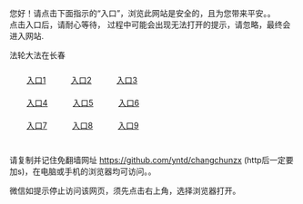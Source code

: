 您好！请点击下面指示的“入口”，浏览此网站是安全的，且为您带来平安。。 <br/>
点击入口后，请耐心等待， 过程中可能会出现无法打开的提示，请忽略，最终会进入网站. </br>

法轮大法在长春<br/>
<div style="padding:10px"><a style="margin:20px" target="_blank" href="https://d1ao6btdkvs5zk.cloudfront.net/2Qpsp?sefzv" id="ccLink1" rel="nofollow">入口1</a> <a target="_blank" style="margin:20px" href="https://d2mgpk52zt860b.cloudfront.net/2Qpsp?uevqmfwf" id="ccLink2" rel="nofollow">入口2</a> <a style="margin:20px" target="_blank" href="https://d3khzlk1jcmych.cloudfront.net/2Qpsp?zaxibhy" id="ccLink3" rel="nofollow">入口3</a></div>

<div style="padding:10px" ><a style="margin:20px" target="_blank" href="https://d1ao6btdkvs5zk.cloudfront.net/2Qpsp?sefzv" id="ccLink4" rel="nofollow">入口4</a> <a style="margin:20px" href="https://d2mgpk52zt860b.cloudfront.net/2Qpsp?uevqmfwf" target="_blank" id="ccLink5" rel="nofollow">入口5</a> <a style="margin:20px" href="https://d3khzlk1jcmych.cloudfront.net/2Qpsp?zaxibhy" target="_blank" id="ccLink6" rel="nofollow">入口6</a></div>

<div style="padding:10px"><a style="margin:20px" target="_blank" href="https://d1ao6btdkvs5zk.cloudfront.net/2Qpsp?sefzv" id="ccLink7" rel="nofollow">入口7</a> <a style="margin:20px" href="https://d2mgpk52zt860b.cloudfront.net/2Qpsp?uevqmfwf" target="_blank" id="ccLink8" rel="nofollow">入口8</a> <a style="margin:20px" target="_blank" href="https://d3khzlk1jcmych.cloudfront.net/2Qpsp?zaxibhy" id="ccLink9" rel="nofollow">入口9</a></div>

<br/>



请复制并记住免翻墙网址 https://github.com/yntd/changchunzx (http后一定要加s)，在电脑或手机的浏览器均可访问。。<br/>

微信如提示停止访问该网页，须先点击右上角，选择浏览器打开。
